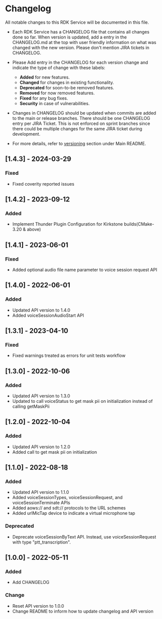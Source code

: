 # Changelog

All notable changes to this RDK Service will be documented in this file.

* Each RDK Service has a CHANGELOG file that contains all changes done so far. When version is updated, add a entry in the CHANGELOG.md at the top with user friendly information on what was changed with the new version. Please don't mention JIRA tickets in CHANGELOG. 

* Please Add entry in the CHANGELOG for each version change and indicate the type of change with these labels:
    * **Added** for new features.
    * **Changed** for changes in existing functionality.
    * **Deprecated** for soon-to-be removed features.
    * **Removed** for now removed features.
    * **Fixed** for any bug fixes.
    * **Security** in case of vulnerabilities.

* Changes in CHANGELOG should be updated when commits are added to the main or release branches. There should be one CHANGELOG entry per JIRA Ticket. This is not enforced on sprint branches since there could be multiple changes for the same JIRA ticket during development. 

* For more details, refer to [versioning](https://github.com/rdkcentral/rdkservices#versioning) section under Main README.
## [1.4.3] - 2024-03-29
### Fixed
- Fixed coverity reported issues

## [1.4.2] - 2023-09-12
### Added
- Implement Thunder Plugin Configuration for Kirkstone builds(CMake-3.20 & above)

## [1.4.1] - 2023-06-01
### Fixed
- Added optional audio file name parameter to voice session request API

## [1.4.0] - 2022-06-01
### Added
- Updated API version to 1.4.0
- Added voiceSessionAudioStart API

## [1.3.1] - 2023-04-10
### Fixed
- Fixed warnings treated as errors for unit tests workflow

## [1.3.0] - 2022-10-06
### Added
- Updated API version to 1.3.0
- Updated to call voiceStatus to get mask pii on initialization instead of calling getMaskPii

## [1.2.0] - 2022-10-04
### Added
- Updated API version to 1.2.0
- Added call to get mask pii on initialization

## [1.1.0] - 2022-08-18
### Added
- Updated API version to 1.1.0
- Added voiceSessionTypes, voiceSessionRequest, and voiceSessionTerminate APIs
- Added aows:// and sdt:// protocols to the URL schemes
- Added urlMicTap device to indicate a virtual microphone tap

### Deprecated
- Deprecate voiceSessionByText API. Instead, use voiceSessionRequest with type "ptt_transcription".

## [1.0.0] - 2022-05-11
### Added
- Add CHANGELOG

### Change
- Reset API version to 1.0.0
- Change README to inform how to update changelog and API version
